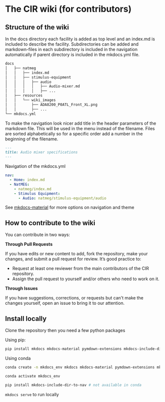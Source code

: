 # The CIR wiki (for contributors)

## Structure of the wiki
In the docs directory each facility is added as top level and an index.md is included to describe the facility. Subdirectories can be added and markdown-files in each subdirectory is included in the navigation automatically if parent directory is included in the mkdocs.yml file.

```bash
docs
│   ├── natmeg
│   │   ├── index.md
│   │   ├── stimulus-equipment
│   │   │   ├── audio
│   │   │   │   ├── Audio-mixer.md
│   │   │   │   ├── ...
│   ├── resources
│   │   └── wiki_images
│   │       ├── ADA8200_P0ATL_Front_XL.png
│   │       ├── ...
└── mkdocs.yml
```

To make the navigation look nicer add title in the header parameters of the markdown file. This will be used in the menu instead of the filename. Files are sorted alphabetically so for a specific order add a number in the beginning of the filename.

```markdown
---
title: Audio mixer specifications
---
```

Navigation of the mkdocs.yml
```yml
nav:
  - Home: index.md
  - NatMEG: 
    - natmeg/index.md
    - Stimulus Equipment:
      - Audio: natmeg/stimulus-equipment/audio
```

See [mkdocs-material](https://squidfunk.github.io/mkdocs-material/) for more options on navigation and theme

## How to contribute to the wiki
You can contribute in two ways:  

**Through Pull Requests**

If you have edits or new content to add, fork the repository, make your changes, and submit a pull request for review. It’s good practice to:  
- Request at least one reviewer from the main contributors of the CIR repository.  
- Assign the pull request to yourself and/or others who need to work on it.  

**Through Issues**

If you have suggestions, corrections, or requests but can't make the changes yourself, open an issue to bring it to our attention.  

## Install locally

Clone the repository then you need a few python packages

Using pip:
```bash
pip install mkdocs mkdocs-material pymdown-extensions mkdocs-include-dir-to-nav mkdocs-macros-plugin
```

Using conda
```bash
conda create -n mkdocs_env mkdocs mkdocs-material pymdown-extensions mkdocs-macros-plugin

conda activate mkdocs_env

pip install mkdocs-include-dir-to-nav # not available in conda

```

`mkdocs serve` to run locally


